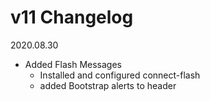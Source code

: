 # v11 Changelog

2020.08.30
* Added Flash Messages
    - Installed and configured connect-flash
    - added Bootstrap alerts to header

